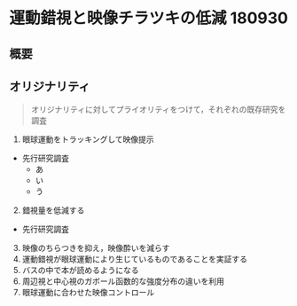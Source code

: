 # 運動錯視と映像チラツキの低減 180930

## 概要

## オリジナリティ
>オリジナリティに対してプライオリティをつけて，それぞれの既存研究を調査

1. 眼球運動をトラッキングして映像提示
  - 先行研究調査
      - あ
      - い
      - う
2. 錯視量を低減する
  - 先行研究調査
3. 映像のちらつきを抑え，映像酔いを減らす
4. 運動錯視が眼球運動により生じているものであることを実証する
5. バスの中で本が読めるようになる
6. 周辺視と中心視のガボール函数的な強度分布の違いを利用
7. 眼球運動に合わせた映像コントロール
